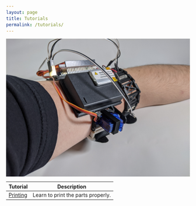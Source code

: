 ```yaml
---
layout: page
title: Tutorials
permalink: /tutorials/
---
```


<img src="/photos/MISSIVE_replica.jpg" align="center">

|Tutorial|Description|
|---|---|
|[Printing](/tutorials/sample)|Learn to print the parts properly.|
